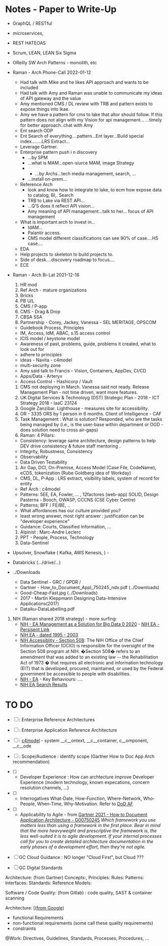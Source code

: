 # Notes - Paper to Write-Up
- GraphQL / RESTful
- microservices,
- REST HATEOAS
- Scrum, LEAN, LEAN Six Sigma
- OReilly SW Arch Patterns - monolith, etc

- Raman - Arch Phone-Call 2022-01-12
  - Had talk with Mike and he likes API approach and wants to be included
  - Had talk with Amy and Raman was unable to communicate my ideas of API gateway and the value
  - Amy mentioned CMS / DL review with TRB and pattern exists to expose things into lkae.
  - Amy we have a pattern for cms to lake that altor should follow.  If this pattern does not align with my Vision for api management...  ...timely for better approach..chat with Amy
  - Ent search ODP
  - Ent Search of everything....pattern...Ent layer...Build special index........LRS Extract...
  - Leverage Gartner.
  - Enterprise pattern push i n discovery
    - ...by SPM
    - ...what is MAM...open-siurce MAM,  image Strategy
    - - ...by Archs...tech media management, search, ...
    - ...install on-prem...
  - Reference Arch  
    - look and know how to integrate to lake, to ecm how expose data to catalog, BI,. Search
    - TRB to Lake via REST API...
    - ...Q'S does it reflect API vision...
    - Amy meaning of API management...talk to her... focus of API management
   - What is Important arch to invest in...
     - IdAM...
     - Palantir access.
     - CMS model different classifications can see 90% of case....HS case....
  - EDA
  - Help projects to skeleton  to build projects to.
  - Side of desk....discovery roadmap to focus....
  - ECE
- Raman - Arch Bi-Lat 2021-12-16
  1. HR mod
  1. Ref Arch - mature organizations
  1. Bricks
  1. PB U/L
  1. CMS / P-app
  1. CMS - Drag & Drop
  1. CBSA SSA
  1. Partnership - Corey, Jackey, Vanessa - SEL MERITAGE, OPSCOM  
    - Guidebook Process, Principles
    - IM, Access, IdM, ABAC, s.15 access control
    - ICIS model / keystone model  
    - Awareness of past, problems, guide, problems it created, what to look out for
    - adhere to principles
    - ideas - Navita - c4model
    - multi-security zone
    - Amy said talk to Francis - Vision, Containers, AppDev, CI/CD
    - Apps/Data - Arteryx
    - Access Control - Hashicorp / Vault
  1. CMS not deploying in March.   Vanessa said not ready.  Release Management Plan - not time driven, want more features.
  1. UK Digital Services & Technoloyg (DST) Strategic Plan - 2018 - ICT Strategy 2018 - IaaC 23124
  1. Google Zanzibar.  Lighthouse - measures site for accessibility.
  1. OR - 3335 ORS by 1 person in 6 months.  Client of Intelligence - CAF
  1. Task Management : What is solution?  Responded, who are the tasks being managed by (i.e., is the user-base within department or OGD - does solution need to cross air-gaps)
  1. Raman: 4 Pillars:
    - Consistency: leverage same architecture, design patterns to help DEV drive consistency & future staff mentoring .
    - Integrity, Robustness, Consistency
    - Observability
    - Data Driven Testability
  1. Air Gap, DCI, On-Premise, Access Model (Case File, CodeName), eCDS, tokenization (Rube Goldberg idea of Workday)
    - CMS, DL, P-App : LRS extract, visibility labels, system of record for entity
    - Ref Arch : c4model
    - Patterns: 5EE, EA, Fowler, ... , 12factores (web-app) SOLID, Design Pasterns - Booch, OWASP, CCCNS (CSE Cyber Centre)
    - Patterns;  BFF / FE/BE, ..
    - What affordances has our culture provided you?
    - least wrong answer, most right answer : justification can be "developer experience"  
    - Guidance: Courts, Classified Information, ...
  1. Alpinist : Marc-Andre Leclerc
  1. PPT - People, Process, Technology
  1. Data-Sentinel
- Upsolver, Snowflake ( Kafka, AWS Kenesis, ) -
- Databricks (.../drive/...)
- ../Downloads
  - Data Sentinel - GRC / GPDR /
  - Gartner - How_to_Document_Appl_750245_ndx.pdf  (../Downloads)
  - Good-Cheap-Fast.jpg (../Downloads)
  - 2017 - Martin Kleppmann Designing Data-Intensive Applications(2017)
  - Dataiku-DataLabelling.pdf
1. NIH (Raman shared 2018 strategy) - more surfing:
   - [ NIH - EA Management as a Solution for Big Data 0 2020](https://www.ncbi.nlm.nih.gov/pmc/articles/PMC7813431/pdf/10257_2020_Article_500.pdf) - [NIH EA - Persisent Link](https://www.ncbi.nlm.nih.gov/pmc/articles/PMC7813431/)
   - [NIH EA - dated 1995 - 2003](https://ocio.nih.gov/ITGovPolicy/Pages/Enterprise-Architecture.aspx)
   - [NIH Accessiblity - Section 508](https://ocio.nih.gov/ITGovPolicy/NIH508/Pages/default.aspx): The NIH Office of the Chief Information Officer (OCIO) is responsible for the oversight of the Section 508 program at NIH. �Section 508� refers to an amendment that was added to an existing law -- the Rehabilitation Act of 1973 � that requires all electronic and information technology (EIT) that is developed, procured, maintained, or used by the Federal government be accessible to people with disabilities.
   - [NIH - EA](https://hr.nih.gov/working-nih/competencies/competencies-dictionary/enterprise-architecture) - Key Behaviours: ....
   - [NIH EA Search Results](https://search.nih.gov/search?affiliate=nih&query=%22enterprise+architecture%22)


# TO DO
- [ ] : Enterprise Reference Architectures
- [ ] : Enterprise Application Reference Architecture
- [ ] : [c4model](https://c4model.com/) - system __c__ontext, __c__container, c__omponent, __c__ode
- [ ] : Scope/Audience : identify scope (Gartner How to Doc App Arch recommendation)
- [ ] - Developer Experience : How can archtecture improve Developer Experience (modern technology, known expecations, concern resolution channels, ...)
- [ ] - Interrogatives What-Date, How-Function, Where-Network, Who-People, When-Time, Why-Motivation. Refer to [DoD AF](https://dodcio.defense.gov/Library/DoD-Architecture-Framework/dodaf20_interrogatives/)
- [ ] - Applicability to Agile - from [Gartner 2021 - How to Document Application Architecture - G00750245](https://www.gartner.com/document/4008341) *Which framework you use matters less than using a framework in the first place. Bear in mind that the more heavyweight and prescriptive the framework is, the less well-suited it is to agile development. If your internal processes call for you to create detailed architecture documentation in the early phases of a development effort, then they’re not agile.*
- [ ] GC Cloud Guidance : NO longer "Cloud First", but Cloud ???
- [ ] GC Digital Standards


Architecture: (from Gartner)
Concepts:,
Principles:
Rules:
Patterns:
Interfaces:
Standards:
Reference Models:

Software / Code Quality: (from Gitlab) : code quality, SAST & container scanning

Architecture: [([from Google)](https://cloud.google.com/blog/products/application-development/5-principles-for-cloud-native-architecture-what-it-is-and-how-to-master-it)
- functional Requirements
- non-functional requirements (some call these quality requirements)
- constraints


@Work:
Directives, Guidelines, Standards, Processes, Procedures, ...
